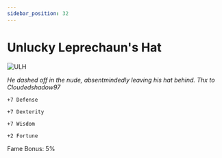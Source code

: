 ```yaml
---
sidebar_position: 32
---
```


# Unlucky Leprechaun's Hat

![ULH](http://i.imgur.com/LOlxVoI.png)

<i>He dashed off in the nude, absentmindedly leaving his hat behind. Thx to Cloudedshadow97</i>

    +7 Defense
    
    +7 Dexterity
    
    +7 Wisdom
    
    +2 Fortune
    
Fame Bonus: 5%
